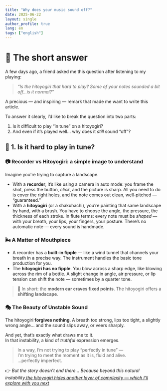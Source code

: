 ```yaml
---
title: "Why does your music sound off?"
date: 2025-06-22
layout: single
author_profile: true
lang: en
tags: ["english"]
---
```

# 🎐 The short answer

A few days ago, a friend asked me this question after listening to my playing:

> *“Is the hitoyogiri that hard to play? Some of your notes sounded a bit off...is it normal?”*

A precious — and inspiring — remark that made me want to write this article.

To answer it clearly, I’d like to break the question into two parts:

1. Is it difficult to play “in tune” on a hitoyogiri?  
2. And even if it’s played well… why does it *still* sound “off”?


## 🎯 1. Is it hard to play in tune?

### 📷 Recorder vs Hitoyogiri: a simple image to understand

Imagine you're trying to capture a landscape.

- With a **recorder**, it’s like using a camera in auto mode: you frame the shot, press the button, *click*, and the picture is sharp. All you need to do is cover the right holes, and the note comes out clean, well-pitched — “guaranteed.”
- With a **hitoyogiri** (or a shakuhachi), you’re painting that same landscape by hand, with a brush. You have to choose the angle, the pressure, the thickness of each stroke. In flute terms: every note must be *shaped* — with your breath, your lips, your fingers, your posture. There’s no automatic note — every sound is handmade.


### 🌬 A Matter of Mouthpiece

- A recorder has a **built-in fipple** — like a wind tunnel that channels your breath in a precise way. The instrument handles the basic tone production for you.
- The **hitoyogiri has no fipple**. You blow across a sharp edge, like blowing across the rim of a bottle. A slight change in angle, air pressure, or lip tension can shift the note — sometimes by a quarter tone.

> 🎵 In short: the **modern ear craves fixed points**. The hitoyogiri offers a **shifting landscape**.


### 🎭 The Beauty of Unstable Sound

The hitoyogiri **forgives nothing**. A breath too strong, lips too tight, a slightly wrong angle… and the sound slips away, or veers sharply.

And yet, that’s exactly what draws me to it.  
In that instability, a kind of *truthful* expression emerges.

> In a way, I’m not trying to play “perfectly in tune” —  
> I’m trying to meet the moment as it is, fluid and alive.  
> …perfectly imperfect.


👉 *But the story doesn’t end there... Because beyond this natural instability,[the hitoyogiri hides another layer of complexity — which I’ll explore with you next](/sounds-off-part2/)*
